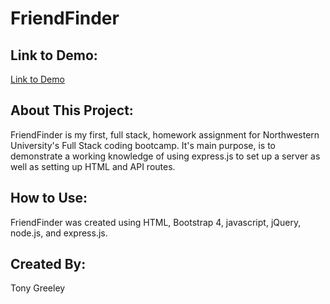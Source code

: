 # FriendFinder

## Link to Demo:
[Link to Demo](https://youtu.be/lS2jok3E8bo)

## About This Project:
FriendFinder is my first, full stack, homework assignment for Northwestern University's Full Stack coding bootcamp. It's main purpose, is to demonstrate a working knowledge of using express.js to set up a server as well as setting up HTML and API routes.

## How to Use:


FriendFinder was created using HTML, Bootstrap 4, javascript, jQuery, node.js, and express.js.

## Created By:
Tony Greeley